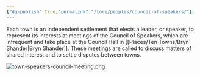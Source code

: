 ```yaml
---
{"dg-publish":true,"permalink":"/lore/peoples/council-of-speakers/"}
---
```


Each town is an independent settlement that elects a leader, or speaker, to represent its interests at meetings of the Council of Speakers, which are infrequent and take place at the Council Hall in [[Places/Ten Towns/Bryn Shander\|Bryn Shander]]. These meetings are called to discuss matters of shared interest and to settle disputes between towns.

![town-speakers-council-meeting.png](/img/user/_attachments/town-speakers-council-meeting.png)